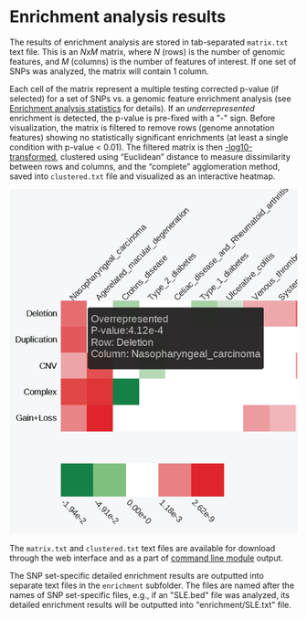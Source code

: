 

Enrichment analysis results
========================================================

The results of enrichment analysis are stored in tab-separated `matrix.txt` text file. This is an *NxM* matrix, where *N* (rows) is the number of genomic features, and *M* (columns) is the number of features of interest. If one set of SNPs was analyzed, the matrix will contain 1 column.

Each cell of the matrix represent a multiple testing corrected p-value (if selected) for a set of SNPs vs. a genomic feature enrichment analysis (see [Enrichment analysis statistics](../statistics/enrichment.md) for details). If an *underrepresented* enrichment is detected, the p-value is pre-fixed with a "-" sign. Before visualization, the matrix is filtered to remove rows (genome annotation features) showing no statistically significant enrichments (at least a single condition with p-value < 0.01). The filtered matrix is then [-log10-transformed](../misc/Faq.md), clustered using “Euclidean” distance to measure dissimilarity between rows and columns, and the “complete” agglomeration method, saved into `clustered.txt` file and visualized as an interactive heatmap.

![Enrichment heatmap](../figures/enrichment.png)

The `matrix.txt` and `clustered.txt` text files are available for download through the web interface and as a part of [command line module](hypergeom4.md) output. 

The SNP set-specific detailed enrichment results are outputted into separate text files in the `enrichment` subfolder. The files are named after the names of SNP set-specific files, e.g., if an "SLE.bed" file was analyzed, its detailed enrichment results will be outputted into "enrichment/SLE.txt" file.
